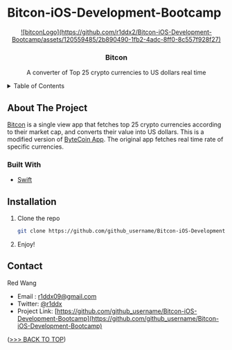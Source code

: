 # Bitcon-iOS-Development-Bootcamp

<!--
*** Hello! I am currently practicing building iOS Apps.
*** This is my own modified version of ByteCoin from Angela Yu - The Complete iOS Development Bootcamp
-->


<!-- PROJECT LOGO -->
<div align="center">
  <a href="https://github.com/r1ddx2/Bitcon-iOS-Development-Bootcamp">
    ![bitconLogo](https://github.com/r1ddx2/Bitcon-iOS-Development-Bootcamp/assets/120559485/2b890490-1fb2-4adc-8ff0-8c557f928f27)
  </a>

<h3 align="center">Bitcon</h3>

  <p align="center">
    A converter of Top 25 crypto currencies to US dollars real time
  </p>
</div>



<!-- TABLE OF CONTENTS -->
<details>
  <summary>Table of Contents</summary>
  <ol>
    <li>
      <a href="#about-the-project">About The Project</a>
      <ul>
        <li><a href="#built-with">Built With</a></li>
      </ul>
    </li>
    <li><a href="#installation">Installation</a></li>
    <li><a href="#contact">Contact</a></li>
  </ol>
</details>



<!-- ABOUT THE PROJECT -->
## About The Project
  [Bitcon](https://github.com/r1ddx2/Bitcon-iOS-Development-Bootcamp) is a single view app that fetches top 25 crypto currencies according to their market cap, and converts their value into US dollars. 
  This is a modified version of [ByteCoin App](https://github.com/appbrewery/ByteCoin-iOS13-Completed). The original app fetches real time rate of specific currencies. 
  

### Built With

* [Swift](https://developer.apple.com/swift/)



## Installation

1. Clone the repo
   ```sh
   git clone https://github.com/github_username/Bitcon-iOS-Development-Bootcamp.git
   ```
2. Enjoy!

<!-- CONTACT -->
## Contact

Red Wang 
- Email : r1ddx09@gmail.com
- Twitter: [@r1ddx](https://twitter.com/r1ddx) 
- Project Link: [https://github.com/github_username/Bitcon-iOS-Development-Bootcamp](https://github.com/github_username/Bitcon-iOS-Development-Bootcamp)

<p align="left">(<a href="#readme-top">>>> BACK TO TOP</a>)</p>
